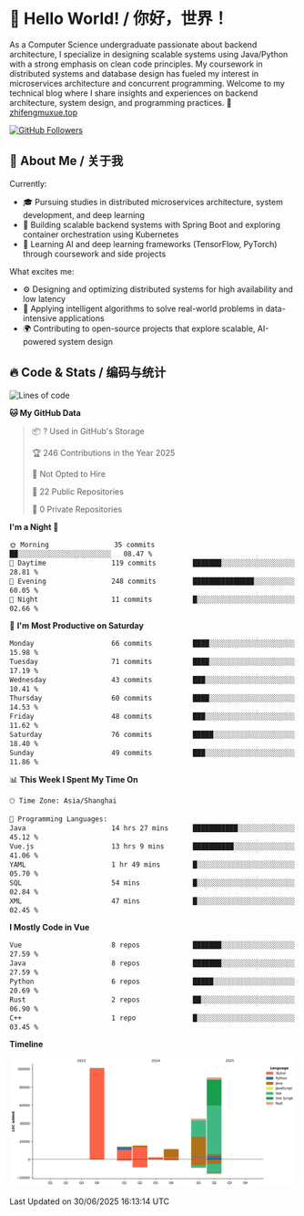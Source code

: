 # 👋 Hello World! / 你好，世界！

As a Computer Science undergraduate passionate about backend architecture, I specialize in designing scalable systems using Java/Python with a strong emphasis on clean code principles. My coursework in distributed systems and database design has fueled my interest in microservices architecture and concurrent programming. Welcome to my technical blog where I share insights and experiences on backend architecture, system design, and programming practices.
🔗 [zhifengmuxue.top](https://zhifengmuxue.top)

[![GitHub Followers](https://img.shields.io/github/followers/zhifengmuxue?logo=github&style=social)](https://github.com/zhifengmuxue)




## 🚀 About Me / 关于我
Currently:
- 🎓 Pursuing studies in distributed microservices architecture, system development, and deep learning
- 🔧 Building scalable backend systems with Spring Boot and exploring container orchestration using Kubernetes
- 🧠 Learning AI and deep learning frameworks (TensorFlow, PyTorch) through coursework and side projects

What excites me:
- ⚙️ Designing and optimizing distributed systems for high availability and low latency
- 🧩 Applying intelligent algorithms to solve real-world problems in data-intensive applications
- 🌍 Contributing to open-source projects that explore scalable, AI-powered system design



## 🔥 Code & Stats / 编码与统计

<!--START_SECTION:waka-->
![Lines of code](https://img.shields.io/badge/From%20Hello%20World%20I%27ve%20Written-279.6%20thousand%20lines%20of%20code-blue)

**🐱 My GitHub Data** 

> 📦 ? Used in GitHub's Storage 
 > 
> 🏆 246 Contributions in the Year 2025
 > 
> 🚫 Not Opted to Hire
 > 
> 📜 22 Public Repositories 
 > 
> 🔑 0 Private Repositories 
 > 
**I'm a Night 🦉** 

```text
🌞 Morning                35 commits          ██░░░░░░░░░░░░░░░░░░░░░░░   08.47 % 
🌆 Daytime                119 commits         ███████░░░░░░░░░░░░░░░░░░   28.81 % 
🌃 Evening                248 commits         ███████████████░░░░░░░░░░   60.05 % 
🌙 Night                  11 commits          █░░░░░░░░░░░░░░░░░░░░░░░░   02.66 % 
```
📅 **I'm Most Productive on Saturday** 

```text
Monday                   66 commits          ████░░░░░░░░░░░░░░░░░░░░░   15.98 % 
Tuesday                  71 commits          ████░░░░░░░░░░░░░░░░░░░░░   17.19 % 
Wednesday                43 commits          ███░░░░░░░░░░░░░░░░░░░░░░   10.41 % 
Thursday                 60 commits          ████░░░░░░░░░░░░░░░░░░░░░   14.53 % 
Friday                   48 commits          ███░░░░░░░░░░░░░░░░░░░░░░   11.62 % 
Saturday                 76 commits          █████░░░░░░░░░░░░░░░░░░░░   18.40 % 
Sunday                   49 commits          ███░░░░░░░░░░░░░░░░░░░░░░   11.86 % 
```


📊 **This Week I Spent My Time On** 

```text
🕑︎ Time Zone: Asia/Shanghai

💬 Programming Languages: 
Java                     14 hrs 27 mins      ███████████░░░░░░░░░░░░░░   45.12 % 
Vue.js                   13 hrs 9 mins       ██████████░░░░░░░░░░░░░░░   41.06 % 
YAML                     1 hr 49 mins        █░░░░░░░░░░░░░░░░░░░░░░░░   05.70 % 
SQL                      54 mins             █░░░░░░░░░░░░░░░░░░░░░░░░   02.84 % 
XML                      47 mins             █░░░░░░░░░░░░░░░░░░░░░░░░   02.45 % 
```

**I Mostly Code in Vue** 

```text
Vue                      8 repos             ███████░░░░░░░░░░░░░░░░░░   27.59 % 
Java                     8 repos             ███████░░░░░░░░░░░░░░░░░░   27.59 % 
Python                   6 repos             █████░░░░░░░░░░░░░░░░░░░░   20.69 % 
Rust                     2 repos             ██░░░░░░░░░░░░░░░░░░░░░░░   06.90 % 
C++                      1 repo              █░░░░░░░░░░░░░░░░░░░░░░░░   03.45 % 
```



**Timeline**

![Lines of Code chart](https://raw.githubusercontent.com/zhifengmuxue/zhifengmuxue/main/assets/bar_graph.png)


 Last Updated on 30/06/2025 16:13:14 UTC
<!--END_SECTION:waka-->



